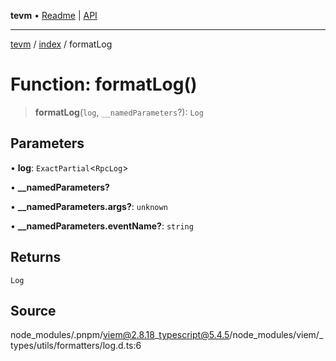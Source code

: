 **tevm** • [Readme](../../README.md) \| [API](../../modules.md)

***

[tevm](../../README.md) / [index](../README.md) / formatLog

# Function: formatLog()

> **formatLog**(`log`, `__namedParameters`?): `Log`

## Parameters

• **log**: `ExactPartial`\<`RpcLog`\>

• **\_\_namedParameters?**

• **\_\_namedParameters\.args?**: `unknown`

• **\_\_namedParameters\.eventName?**: `string`

## Returns

`Log`

## Source

node\_modules/.pnpm/viem@2.8.18\_typescript@5.4.5/node\_modules/viem/\_types/utils/formatters/log.d.ts:6

